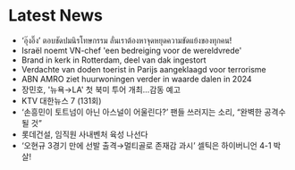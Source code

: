 # Latest News
-  ‘อุ๊งอิ๊ง’ ตอบชัดปมนิรโทษกรรม ลั่นเราต้องหาจุดหยุดความขัดแย้งของทุกคน!
-  Israël noemt VN-chef 'een bedreiging voor de wereldvrede'
-  Brand in kerk in Rotterdam, deel van dak ingestort
-  Verdachte van doden toerist in Parijs aangeklaagd voor terrorisme
-  ABN AMRO ziet huurwoningen verder in waarde dalen in 2024
-  장민호, '뉴욕→LA' 첫 북미 투어 개최…감동 예고
-  KTV 대한뉴스 7 (131회)
-  ‘손흥민이 토트넘이 아닌 아스널이 어울린다?’ 팬들 쓰러지는 소리, “완벽한 공격수 될 것”
-  롯데건설, 임직원 사내벤처 육성 나선다
-  ‘오현규 3경기 만에 선발 출격→멀티골로 존재감 과시’ 셀틱은 하이버니언 4-1 박살!
